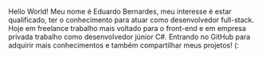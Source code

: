 Hello World! Meu nome é Eduardo Bernardes, meu interesse é estar qualificado, ter o conhecimento para atuar como desenvolvedor full-stack. Hoje em freelance trabalho mais voltado para o front-end e em empresa privada trabalho como desenvolvedor júnior C#. Entrando no GitHub para adquirir mais conhecimentos e também compartilhar meus projetos! (:

